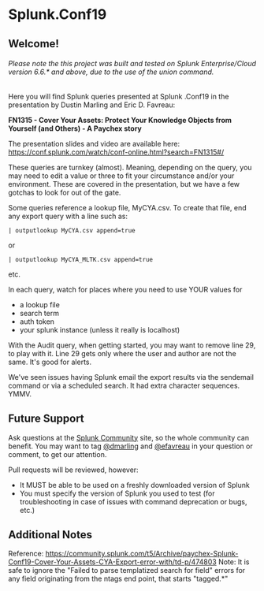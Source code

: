 # Splunk.Conf19

## Welcome!

###### Please note the this project was built and tested on Splunk Enterprise/Cloud version 6.6.* and above, due to the use of the union command.


Here you will find Splunk queries presented at Splunk .Conf19 in the presentation by Dustin Marling and Eric D. Favreau:

**FN1315 - Cover Your Assets: Protect Your Knowledge Objects from Yourself (and Others) - A Paychex story**

The presentation slides and video are available here: https://conf.splunk.com/watch/conf-online.html?search=FN1315#/

These queries are turnkey (almost). Meaning, depending on the query, you may need to edit a value or three to fit your circumstance and/or your environment. These are covered in the presentation, but we have a few gotchas to look for out of the gate.

Some queries reference a lookup file, MyCYA.csv. To create that file, end any export query with a line such as:
```
| outputlookup MyCYA.csv append=true
```
or
```
| outputlookup MyCYA_MLTK.csv append=true
```
etc.

In each query, watch for places where you need to use YOUR values for
- a lookup file
- search term
- auth token
- your splunk instance (unless it really is localhost)

With the Audit query, when getting started, you may want to remove line 29, to play with it. Line 29 gets only where the user and author are not the same. It's good for alerts.

We've seen issues having Splunk email the export results via the sendemail command or via a scheduled search. It had extra character sequences. YMMV. 

## Future Support
Ask questions at the [Splunk Community](https://community.splunk.com/) site, so the whole community can benefit.
You may want to tag [@dmarling](https://community.splunk.com/t5/user/viewprofilepage/user-id/215385) and [@efavreau](https://community.splunk.com/t5/user/viewprofilepage/user-id/88735) in your question or comment, to get our attention.

Pull requests will be reviewed, however:

- It MUST be able to be used on a freshly downloaded version of Splunk
- You must specify the version of Splunk you used to test (for troubleshooting in case of issues with command deprecation or bugs, etc.)

## Additional Notes
Reference: https://community.splunk.com/t5/Archive/paychex-Splunk-Conf19-Cover-Your-Assets-CYA-Export-error-with/td-p/474803
Note: It is safe to ignore the "Failed to parse templatized search for field" errors for any field originating from the ntags end point, that starts "tagged.*"
